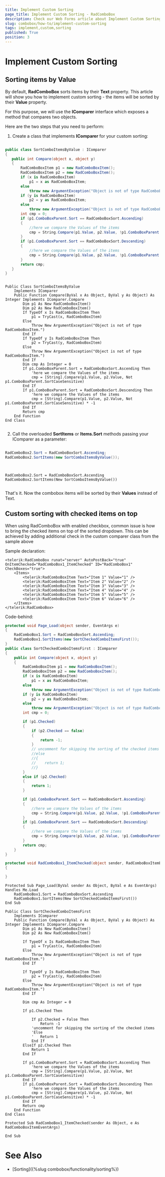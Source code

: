 ```yaml
---
title: Implement Custom Sorting
page_title: Implement Custom Sorting - RadComboBox
description: Check our Web Forms article about Implement Custom Sorting.
slug: combobox/how-to/implement-custom-sorting
tags: implement,custom,sorting
published: True
position: 3
---
```


# Implement Custom Sorting



## Sorting items by Value

By default, **RadComboBox** sorts items by their **Text** property. This article will show you how to implement custom sorting - the items will be sorted by their **Value** property.

For this purpose, we will use the **IComparer** interface which exposes a method that compares two objects.

Here are the two steps that you need to perform:

1. Create a class that implements **IComparer** for your custom sorting:



````C#
	     
public class SortComboItemsByValue : IComparer
{
   public int Compare(object x, object y)
   {
	   RadComboBoxItem p1 = new RadComboBoxItem();
	   RadComboBoxItem p2 = new RadComboBoxItem();
	   if (x is RadComboBoxItem)
		   p1 = x as RadComboBoxItem;
	   else
		   throw new ArgumentException("Object is not of type RadComboBoxItem.");
	   if (y is RadComboBoxItem)
		   p2 = y as RadComboBoxItem;
	   else
		   throw new ArgumentException("Object is not of type RadComboBoxItem.");
	   int cmp = 0;
	   if (p1.ComboBoxParent.Sort == RadComboBoxSort.Ascending)
	   {
		   //here we compare the Values of the items
		   cmp = String.Compare(p1.Value, p2.Value, !p1.ComboBoxParent.SortCaseSensitive);
	   }
	   if (p1.ComboBoxParent.Sort == RadComboBoxSort.Descending)
	   {
		   //here we compare the Values of the items
		   cmp = String.Compare(p1.Value, p2.Value, !p1.ComboBoxParent.SortCaseSensitive) * -1;
	   }
	   return cmp;
   }
} 			
````
````VB.NET
		
Public Class SortComboItemsByValue
	Implements IComparer
	Public Function Compare(ByVal x As Object, ByVal y As Object) As Integer Implements IComparer.Compare
		Dim p1 As New RadComboBoxItem()
		Dim p2 As New RadComboBoxItem()
		If TypeOf x Is RadComboBoxItem Then
			p1 = TryCast(x, RadComboBoxItem)
		Else
			Throw New ArgumentException("Object is not of type RadComboBoxItem.")
		End If
		If TypeOf y Is RadComboBoxItem Then
			p2 = TryCast(y, RadComboBoxItem)
		Else
			Throw New ArgumentException("Object is not of type RadComboBoxItem.")
		End If
		Dim cmp As Integer = 0
		If p1.ComboBoxParent.Sort = RadComboBoxSort.Ascending Then
			'here we compare the Values of the items
			cmp = [String].Compare(p1.Value, p2.Value, Not p1.ComboBoxParent.SortCaseSensitive)
		End If
		If p1.ComboBoxParent.Sort = RadComboBoxSort.Descending Then
			'here we compare the Values of the items
			cmp = [String].Compare(p1.Value, p2.Value, Not p1.ComboBoxParent.SortCaseSensitive) * -1
		End If
		Return cmp
	End Function
End Class
	
````


2. Call the overloaded **SortItems** or **Items.Sort** methods passing your IComparer as a parameter:



````C#
	     
RadComboBox2.Sort = RadComboBoxSort.Ascending;
RadComboBox2.SortItems(new SortComboItemsByValue());
				
````
````VB.NET
	
RadComboBox2.Sort = RadComboBoxSort.Ascending
RadComboBox2.SortItems(New SortComboItemsByValue())
	
````


That's it. Now the combobox items will be sorted by their **Values** instead of Text.

## Custom sorting with checked items on top

When using RadComboBox with enabled checkbox, common issue is how to bring the checked items on top of the sorted dropdown. This can be achieved by adding additional check in the custom comparer class from the sample above

Sample declaration:

````ASP.NET
<telerik:RadComboBox runat="server" AutoPostBack="true" OnItemChecked="RadComboBox1_ItemChecked" ID="RadComboBox1" CheckBoxes="true">
    <Items>
        <telerik:RadComboBoxItem Text="Item 1" Value="1" />
        <telerik:RadComboBoxItem Text="Item 2" Value="2" />
        <telerik:RadComboBoxItem Text="Item 3" Value="3" />
        <telerik:RadComboBoxItem Text="Item 4" Value="4" />
        <telerik:RadComboBoxItem Text="Item 5" Value="5" />
        <telerik:RadComboBoxItem Text="Item 6" Value="6" />
    </Items>
</telerik:RadComboBox>
````

Code-behind:

````C#
protected void Page_Load(object sender, EventArgs e)
{
    RadComboBox1.Sort = RadComboBoxSort.Ascending;
    RadComboBox1.SortItems(new SortCheckedComboItemsFirst());
}
public class SortCheckedComboItemsFirst : IComparer
{
    public int Compare(object x, object y)
    {
        RadComboBoxItem p1 = new RadComboBoxItem();
        RadComboBoxItem p2 = new RadComboBoxItem();
        if (x is RadComboBoxItem)
            p1 = x as RadComboBoxItem;
        else
            throw new ArgumentException("Object is not of type RadComboBoxItem.");
        if (y is RadComboBoxItem)
            p2 = y as RadComboBoxItem;
        else
            throw new ArgumentException("Object is not of type RadComboBoxItem.");
        int cmp = 0;

        if (p1.Checked)
        {
            if (p2.Checked == false)
            {
                return -1;
            }
            // uncomment for skipping the sorting of the checked items
            //else
            //{                   
            //    return 1;
            //}
        }
        else if (p2.Checked)
        {
            return 1;
        }

        if (p1.ComboBoxParent.Sort == RadComboBoxSort.Ascending)
        {
            //here we compare the Values of the items
            cmp = String.Compare(p1.Value, p2.Value, !p1.ComboBoxParent.SortCaseSensitive);
        }
        if (p1.ComboBoxParent.Sort == RadComboBoxSort.Descending)
        {
            //here we compare the Values of the items
            cmp = String.Compare(p1.Value, p2.Value, !p1.ComboBoxParent.SortCaseSensitive) * -1;
        }
        return cmp;
    }
}

protected void RadComboBox1_ItemChecked(object sender, RadComboBoxItemEventArgs e)
{

}
````
````VB.NET
Protected Sub Page_Load(ByVal sender As Object, ByVal e As EventArgs) Handles Me.Load
    RadComboBox1.Sort = RadComboBoxSort.Ascending
    RadComboBox1.SortItems(New SortCheckedComboItemsFirst())
End Sub

Public Class SortCheckedComboItemsFirst
    Implements IComparer
    Public Function Compare(ByVal x As Object, ByVal y As Object) As Integer Implements IComparer.Compare
        Dim p1 As New RadComboBoxItem()
        Dim p2 As New RadComboBoxItem()

        If TypeOf x Is RadComboBoxItem Then
            p1 = TryCast(x, RadComboBoxItem)
        Else
            Throw New ArgumentException("Object is not of type RadComboBoxItem.")
        End If

        If TypeOf y Is RadComboBoxItem Then
            p2 = TryCast(y, RadComboBoxItem)
        Else
            Throw New ArgumentException("Object is not of type RadComboBoxItem.")
        End If

        Dim cmp As Integer = 0

        If p1.Checked Then

            If p2.Checked = False Then
                Return -1
			'uncomment for skipping the sorting of the checked items
			'Else
			'   Return 1
            End If
        ElseIf p2.Checked Then
            Return 1
        End If

        If p1.ComboBoxParent.Sort = RadComboBoxSort.Ascending Then
            'here we compare the Values of the items
            cmp = [String].Compare(p1.Value, p2.Value, Not p1.ComboBoxParent.SortCaseSensitive)
        End If
        If p1.ComboBoxParent.Sort = RadComboBoxSort.Descending Then
            'here we compare the Values of the items
            cmp = [String].Compare(p1.Value, p2.Value, Not p1.ComboBoxParent.SortCaseSensitive) * -1
        End If
        Return cmp
    End Function
End Class

Protected Sub RadComboBox1_ItemChecked(sender As Object, e As RadComboBoxItemEventArgs)

End Sub
````
 

# See Also

 * [Sorting]({%slug combobox/functionality/sorting%})
